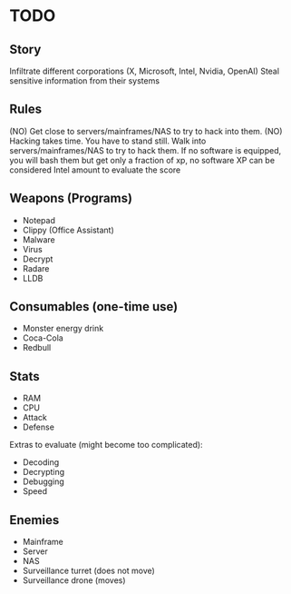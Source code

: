 TODO
====

Story
-----

Infiltrate different corporations (X, Microsoft, Intel, Nvidia, OpenAI)
Steal sensitive information from their systems

Rules
-----

(NO) Get close to servers/mainframes/NAS to try to hack into them.
(NO) Hacking takes time. You have to stand still.
Walk into servers/mainframes/NAS to try to hack them. If no software is equipped, you will bash them but get only a fraction of xp, no software
XP can be considered Intel amount to evaluate the score

Weapons (Programs)
------------------

* Notepad
* Clippy (Office Assistant)
* Malware
* Virus
* Decrypt
* Radare
* LLDB

Consumables (one-time use)
--------------------------

* Monster energy drink
* Coca-Cola
* Redbull

Stats
-----

* RAM
* CPU
* Attack
* Defense

Extras to evaluate (might become too complicated):

* Decoding
* Decrypting
* Debugging
* Speed

Enemies
-------

* Mainframe
* Server
* NAS
* Surveillance turret (does not move)
* Surveillance drone (moves)
